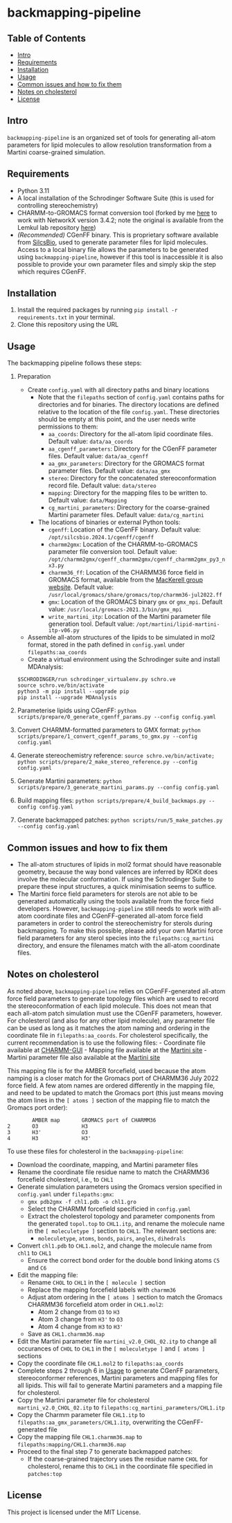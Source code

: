 # backmapping-pipeline

## Table of Contents
- [Intro](#intro)
- [Requirements](#requirements)
- [Installation](#installation)
- [Usage](#usage)
- [Common issues and how to fix them](#common-issues-and-how-to-fix-them)
- [Notes on cholesterol](#notes-on-cholesterol)
- [License](#license)

## Intro
`backmapping-pipeline` is an organized set of tools for generating all-atom parameters for lipid molecules to allow resolution transformation from a Martini coarse-grained simulation.

## Requirements
* Python 3.11
* A local installation of the Schrodinger Software Suite (this is used for controlling stereochemistry)
* CHARMM-to-GROMACS format conversion tool (forked by me [here](https://github.com/tamir-dingjan/cgenff_charmm2gmx/blob/main/cgenff_charmm2gmx_py3_nx3.py) to work with NetworkX version 3.4.2; note the original is available from the Lemkul lab repository [here](https://github.com/Lemkul-Lab/cgenff_charmm2gmx/blob/main/cgenff_charmm2gmx_py3_nx2.py))
* *(Recommended)* CGenFF binary. This is proprietary software available from [SilcsBio](https://app.cgenff.com/homepage), used to generate parameter files for lipid molecules. Access to a local binary file allows the parameters to be generated using `backmapping-pipeline`, however if this tool is inaccessible it is also possible to provide your own parameter files and simply skip the step which requires CGenFF.

## Installation
1. Install the required packages by running `pip install -r requirements.txt` in your terminal.
2. Clone this repository using the URL

## Usage
The backmapping pipeline follows these steps:

1. Preparation
    - Create `config.yaml` with all directory paths and binary locations
        - Note that the `filepaths` section of `config.yaml` contains paths for directories and for binaries. The directory locations are defined relative to the location of the file `config.yaml`. These directories should be empty at this point, and the user needs write permissions to them:
            - `aa_coords`: Directory for the all-atom lipid coordinate files. Default value: `data/aa_coords`
            - `aa_cgenff_parameters`: Directory for the CGenFF parameter files. Default value: `data/aa_cgenff`
            - `aa_gmx_parameters`: Directory for the GROMACS format parameter files. Default value: `data/aa_gmx`
            - `stereo`: Directory for the concatenated stereoconformation record file. Default value: `data/stereo`
            - `mapping`: Directory for the mapping files to be written to. Default value: `data/Mapping`
            - `cg_martini_parameters`: Directory for the coarse-grained Martini parameter files. Default value: `data/cg_martini`
        - The locations of binaries or external Python tools:
            - `cgenff`: Location of the CGenFF binary. Default value: `/opt/silcsbio.2024.1/cgenff/cgenff`
            - `charmm2gmx`: Location of the CHARMM-to-GROMACS parameter file conversion tool. Default value: `/opt/charmm2gmx/cgenff_charmm2gmx/cgenff_charmm2gmx_py3_nx3.py`
            - `charmm36_ff`: Location of the CHARMM36 force field in GROMACS format, available from the [MacKerell group website](https://mackerell.umaryland.edu/charmm_ff.shtml#gromacs). Default value: `/usr/local/gromacs/share/gromacs/top/charmm36-jul2022.ff`
            - `gmx`: Location of the GROMACS binary `gmx` or `gmx_mpi`. Default value: `/usr/local/gromacs-2021.3/bin/gmx_mpi`
            - `write_martini_itp`: Location of the Martini parameter file generation tool. Default value: `/opt/martini/lipid-martini-itp-v06.py`
    - Assemble all-atom structures of the lipids to be simulated in mol2 format, stored in the path defined in `config.yaml` under `filepaths:aa_coords`
    - Create a virtual environment using the Schrodinger suite and install MDAnalysis:
    ```
    $SCHRODINGER/run schrodinger_virtualenv.py schro.ve
    source schro.ve/bin/activate
    python3 -m pip install --upgrade pip
    pip install --upgrade MDAnalysis
    ```


2. Parameterise lipids using CGenFF: `python scripts/prepare/0_generate_cgenff_params.py --config config.yaml`

3. Convert CHARMM-formatted parameters to GMX format: `python scripts/prepare/1_convert_cgenff_params_to_gmx.py --config config.yaml`

4. Generate stereochemistry reference: `source schro.ve/bin/activate; python scripts/prepare/2_make_stereo_reference.py --config config.yaml`

5. Generate Martini parameters: `python scripts/prepare/3_generate_martini_params.py --config config.yaml`

6. Build mapping files: `python scripts/prepare/4_build_backmaps.py --config config.yaml`

7. Generate backmapped patches: `python scripts/run/5_make_patches.py --config config.yaml`

## Common issues and how to fix them
- The all-atom structures of lipids in mol2 format should have reasonable geometry, because the way bond valences are inferred by RDKit does involve the molecular conformation. If using the Schrodinger Suite to prepare these input structures, a quick minimisation seems to suffice.
- The Martini force field parameters for sterols are not able to be generated automatically using the tools available from the force field developers. However, `backmapping-pipeline` still needs to work with all-atom coordinate files and CGenFF-generated all-atom force field parameters in order to control the stereochemistry for sterols during backmapping. To make this possible, please add your own Martini force field parameters for any sterol species into the `filepaths:cg_martini` directory, and ensure the filenames match with the all-atom coordinate files.

## Notes on cholesterol
As noted above, `backmapping-pipeline` relies on CGenFF-generated all-atom force field parameters to generate topology files which are used to record the stereoconformation of each lipid molecule. This does not mean that each all-atom patch simulation must use the CGenFF parameters, however. For cholesterol (and also for any other lipid molecule), any parameter file can be used as long as it matches the atom naming and ordering in the coordinate file in `filepaths:aa_coords`.
For cholesterol specifically, the current recommendation is to use the following files:
    - Coordinate file available at [CHARMM-GUI](https://www.charmm-gui.org/archive/csml/chl1.pdb)
    - Mapping file available at the [Martini site](https://cgmartini-library.s3.ca-central-1.amazonaws.com/1_Downloads/ff_parameters/martini2/lipidome/sterols/chol/CHOL.amber.map)
    - Martini parameter file also available at the [Martini site](https://cgmartini-library.s3.ca-central-1.amazonaws.com/1_Downloads/ff_parameters/martini2/lipidome/sterols/chol/martini_v2.0_CHOL_02.itp)

This mapping file is for the AMBER forcefield, used because the atom namping is a closer match for the Gromacs port of CHARMM36 July 2022 force field. A few atom names are ordered differently in the mapping file, and need to be updated to match the Gromacs port (this just means moving the atom lines in the `[ atoms ]` section of the mapping file to match the Gromacs port order):

```
        AMBER map       GROMACS port of CHARMM36
2       O3              H3
3       H3'             O3
4       H3              H3'
```

To use these files for cholesterol in the `backmapping-pipeline`:
- Download the coordinate, mapping, and Martini parameter files
- Rename the coordinate file residue name to match the CHARMM36 forcefield cholesterol, i.e., to `CHL1`
- Generate simulation parameters using the Gromacs version specified in `config.yaml` under `filepaths:gmx`:
    - `gmx pdb2gmx -f chl1.pdb -o chl1.gro`
    - Select the CHARMM forcefield specificied in `config.yaml`
    - Extract the cholesterol topology and parameter components from the generated `topol.top` to `CHL1.itp`, and rename the molecule name in the `[ moleculetype ]` section to `CHL1`. The relevant sections are:
        - `moleculetype`, `atoms`, `bonds`, `pairs`, `angles`, `dihedrals`
- Convert `chl1.pdb` to `CHL1.mol2`, and change the molecule name from `chl1` to `CHL1`
    - Ensure the correct bond order for the double bond linking atoms `C5` and `C6`
- Edit the mapping file:
    - Rename `CHOL` to `CHL1` in the `[ molecule ]` section
    - Replace the mapping forcefield labels with `charmm36`
    - Adjust atom ordering in the `[ atoms ]` section to match the Gromacs CHARMM36 forcefield atom order in `CHL1.mol2`:
        - Atom 2 change from `O3` to `H3`
        - Atom 3 change from `H3'` to `O3`
        - Atom 4 change from `H3` to `H3'`
    - Save as `CHL1.charmm36.map`
- Edit the Martini parameter file `martini_v2.0_CHOL_02.itp` to change all occurances of `CHOL` to `CHL1` in the `[ moleculetype ]` and `[ atoms ]` sections
- Copy the coordinate file `CHL1.mol2` to `filepaths:aa_coords`
- Complete steps 2 through 6 in [Usage](#usage) to generate CGenFF parameters, stereoconformer references, Martini parameters and mapping files for all lipids. This will fail to generate Martini parameters and a mapping file for cholesterol.
- Copy the Martini parameter file for cholesterol `martini_v2.0_CHOL_02.itp` to `filepaths:cg_martini_parameters/CHL1.itp`
- Copy the Charmm parameter file `CHL1.itp` to `filepaths:aa_gmx_parameters/CHL1.itp`, overwriting the CGenFF-generated file
- Copy the mapping file `CHL1.charmm36.map` to `filepaths:mapping/CHL1.charmm36.map`
- Proceed to the final step 7 to generate backmapped patches:
    - If the coarse-grained trajectory uses the residue name `CHOL` for cholesterol, rename this to `CHL1` in the coordinate file specified in `patches:top`

## License
This project is licensed under the MIT License.